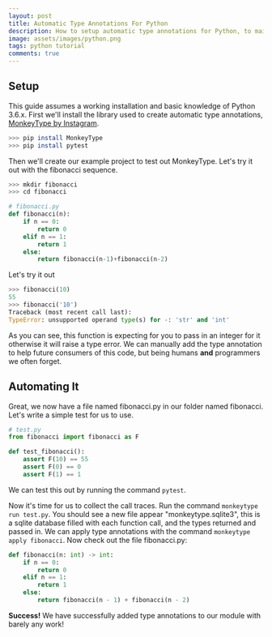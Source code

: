 ```yaml
---
layout: post
title: Automatic Type Annotations For Python
description: How to setup automatic type annotations for Python, to maintain type safety with less hassle.
image: assets/images/python.png
tags: python tutorial
comments: true
---
```

## Setup
This guide assumes a working installation and basic knowledge of Python 3.6.x. First we'll install the library used to create automatic type annotations, [MonkeyType by Instagram](https://github.com/Instagram/MonkeyType).
```sh
>>> pip install MonkeyType
>>> pip install pytest
```
Then we'll create our example project to test out MonkeyType. Let's try it out with the fibonacci sequence.
```sh
>>> mkdir fibonacci
>>> cd fibonacci
```

```py
# fibonacci.py
def fibonacci(n):
    if n == 0: 
        return 0
    elif n == 1:
        return 1
    else: 
        return fibonacci(n-1)+fibonacci(n-2)
```

Let's try it out

```py
>>> fibonacci(10)
55
>>> fibonacci('10')
Traceback (most recent call last):
TypeError: unsupported operand type(s) for -: 'str' and 'int'
```

As you can see, this function is expecting for you to pass in an integer for it otherwise it will raise a type error. We can manually add the type annotation to help future consumers of this code, but being humans **and** programmers we often forget.

## Automating It
Great, we now have a file named fibonacci.py in our folder named fibonacci. Let's write a simple test for us to use.
```py
# test.py
from fibonacci import fibonacci as F

def test_fibonacci():
    assert F(10) == 55
    assert F(0) == 0
    assert F(1) == 1
```
We can test this out by running the command `pytest`.

Now it's time for us to collect the call traces. Run the command `monkeytype run test.py`. You should see a new file appear "monkeytype.sqlite3", this is a sqlite database filled with each function call, and the types returned and passed in. We can apply type annotations with the command `monkeytype apply fibonacci`.
Now check out the file fibonacci.py:

```py
def fibonacci(n: int) -> int:
    if n == 0:
        return 0
    elif n == 1:
        return 1
    else:
        return fibonacci(n - 1) + fibonacci(n - 2)
```
**Success!** We have successfully added type annotations to our module with barely any work!